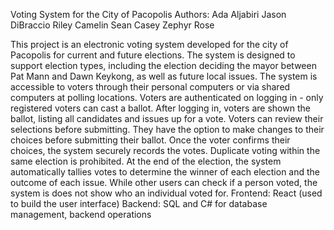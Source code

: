 Voting System for the City of Pacopolis
Authors:
Ada Aljabiri
Jason DiBraccio
Riley Camelin
Sean Casey
Zephyr Rose

This project is an electronic voting system developed for the city of Pacopolis for current and future elections. The system is designed to support election types, including the election deciding the mayor between Pat Mann and Dawn Keykong, as well as future local issues. The system is accessible to voters through their personal computers or via shared computers at polling locations.
Voters are authenticated on logging in - only registered voters can cast a ballot.
After logging in, voters are shown the ballot, listing all candidates and issues up for a vote.
Voters can review their selections before submitting. They have the option to make changes to their choices before submitting their ballot.
Once the voter confirms their choices, the system securely records the votes. Duplicate voting within the same election is prohibited.
At the end of the election, the system automatically tallies votes to determine the winner of each election and the outcome of each issue.
While other users can check if a person voted, the system is does not show who an individual voted for.
Frontend: React (used to build the user interface)
Backend: SQL and C# for database management, backend operations
